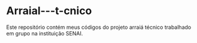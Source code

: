 # Arraial---t-cnico
Este repositório contém meus códigos do projeto arraiá técnico trabalhado em grupo na instituição SENAI.
